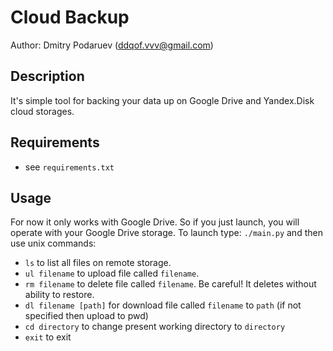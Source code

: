 # Cloud Backup

Author: Dmitry Podaruev (ddqof.vvv@gmail.com)

## Description

It's simple tool for backing your data up on Google Drive and Yandex.Disk cloud storages.

## Requirements

* see `requirements.txt`

## Usage

For now it only works with Google Drive. So if you just launch, you will operate with your Google Drive storage.
To launch type: `./main.py` and then use unix commands:
* `ls` to list all files on remote storage.
* `ul filename` to upload file called `filename`.
* `rm filename` to delete file called `filename`. Be careful! It deletes without ability to restore.
* `dl filename [path]` for download file called `filename` to `path` (if not specified then upload to pwd)
* `cd directory` to change present working directory to `directory`
*  `exit` to exit
